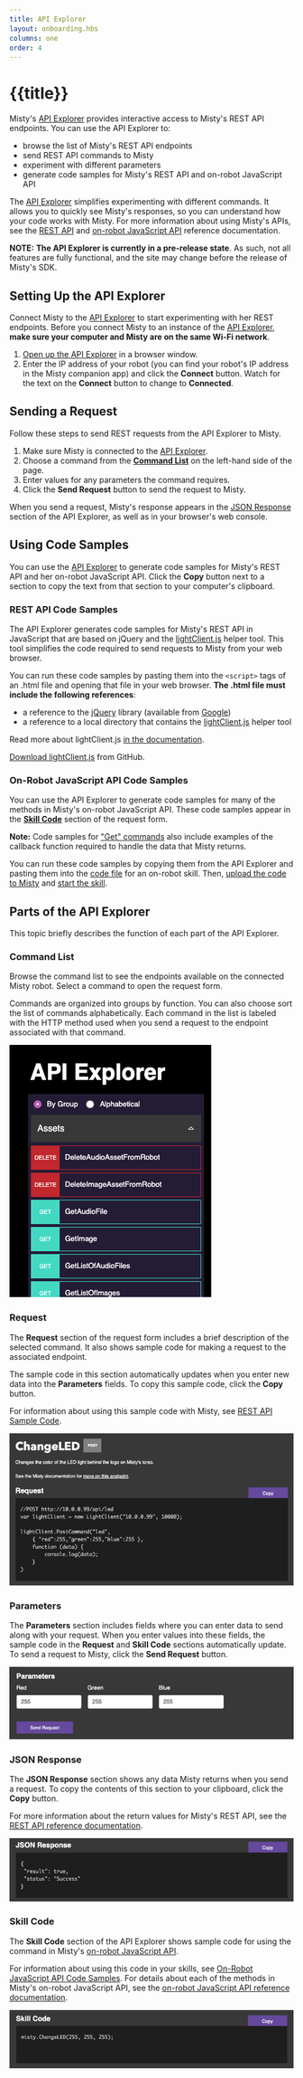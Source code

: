 ```yaml
---
title: API Explorer
layout: onboarding.hbs
columns: one
order: 4
---
```


# {{title}}

Misty's [API Explorer](http://sdk.mistyrobotics.com/api-explorer/) provides interactive access to Misty's REST API endpoints. You can use the API Explorer to:

* browse the list of Misty's REST API endpoints
* send REST API commands to Misty
* experiment with different parameters
* generate code samples for Misty's REST API and on-robot JavaScript API

The [API Explorer](http://sdk.mistyrobotics.com/api-explorer/) simplifies experimenting with different commands. It allows you to quickly see Misty's responses, so you can understand how your code works with Misty. For more information about using Misty's APIs, see the [REST API](../../docs/reference/rest) and [on-robot JavaScript API](../../docs/reference/javascript-api) reference documentation.

**NOTE:** **The API Explorer is currently in a pre-release state**. As such, not all features are fully functional, and the site may change before the release of Misty's SDK.

## Setting Up the API Explorer

Connect Misty to the [API Explorer](http://sdk.mistyrobotics.com/api-explorer/) to start experimenting with her REST endpoints. Before you connect Misty to an instance of the [API Explorer](http://sdk.mistyrobotics.com/api-explorer/), **make sure your computer and Misty are on the same Wi-Fi network**.

1. [Open up the API Explorer](sdk.mistyrobotics.com/api-explorer) in a browser window.
2. Enter the IP address of your robot (you can find your robot's IP address in the Misty companion app) and click the **Connect** button. Watch for the text on the **Connect** button to change to **Connected**.

## Sending a Request

Follow these steps to send REST requests from the API Explorer to Misty.

1. Make sure Misty is connected to the [API Explorer](http://sdk.mistyrobotics.com/api-explorer/).
2. Choose a command from the [**Command List**](./#command-list) on the left-hand side of the page.
3. Enter values for any parameters the command requires.
4. Click the **Send Request** button to send the request to Misty.

When you send a request, Misty's response appears in the [JSON Response](./#JSON-response) section of the API Explorer, as well as in your browser's web console.

## Using Code Samples

You can use the [API Explorer](http://sdk.mistyrobotics.com/api-explorer/) to generate code samples for Misty's REST API and her on-robot JavaScript API. Click the **Copy** button next to a section to copy the text from that section to your computer's clipboard.

### REST API Code Samples

The API Explorer generates code samples for Misty's REST API in JavaScript that are based on jQuery and the [lightClient.js](../../../docs/skills/remote-command-architecture/#using-the-lightclient-js-helper) helper tool. This tool simplifies the code required to send requests to Misty from your web browser.

You can run these code samples by pasting them into the `<script>` tags of an .html file and opening that file in your web browser. **The .html file must include the following references**:

* a reference to the [jQuery](https://jquery.com/) library (available from [Google](https://developers.google.com/speed/libraries/))
* a reference to a local directory that contains the [lightClient.js](../../../docs/skills/remote-command-architecture/#using-the-lightclient-js-helper) helper tool

Read more about lightClient.js [in the documentation](../../../docs/skills/remote-command-architecture/#using-the-lightclient-js-helper).

[Download lightClient.js](https://github.com/MistyCommunity/SampleCode/tree/master/Tools/javascript) from GitHub.

### On-Robot JavaScript API Code Samples

You can use the API Explorer to generate code samples for many of the methods in Misty's on-robot JavaScript API. These code samples appear in the [**Skill Code**](./#skill-code) section of the request form.

**Note:** Code samples for ["Get" commands](../../../docs/skills/local-skill-architecture/#-quot-get-quot-data-callbacks) also include examples of the callback function required to handle the data that Misty returns.

You can run these code samples by copying them from the API Explorer and pasting them into the [code file](../../../docs/skills/local-skill-architecture/#code-file) for an on-robot skill. Then, [upload the code to Misty](../../../docs/skills/local-skill-architecture/#loading-amp-running-an-on-robot-skill) and [start the skill](../../../docs/skills/local-skill-architecture/#starting-amp-stopping-an-on-robot-skill).

## Parts of the API Explorer

This topic briefly describes the function of each part of the API Explorer.

### Command List

Browse the command list to see the endpoints available on the connected Misty robot. Select a command to open the request form.

Commands are organized into groups by function. You can also choose sort the list of commands alphabetically. Each command in the list is labeled with the HTTP method used when you send a request to the endpoint associated with that command.

![Command List](../../../assets/images/api-explorer-command-list.png)

### Request

The **Request** section of the request form includes a brief description of the selected command. It also shows sample code for making a request to the associated endpoint.

The sample code in this section automatically updates when you enter new data into the **Parameters** fields. To copy this sample code, click the **Copy** button. 

For information about using this sample code with Misty, see [REST API Sample Code](./#rest-api-sample-code).

![API Explorer Request](../../../assets/images/api-explorer-request.png)

### Parameters

The **Parameters** section includes fields where you can enter data to send along with your request. When you enter values into these fields, the sample code in the **Request** and **Skill Code** sections automatically update. To send a request to Misty, click the **Send Request** button.

![API Explorer Parameters](../../../assets/images/api-explorer-parameters.png)

### JSON Response

The **JSON Response** section shows any data Misty returns when you send a request.
To copy the contents of this section to your clipboard, click the **Copy** button.

For more information about the return values for Misty's REST API, see the [REST API reference documentation](../../../docs/reference/rest).

![JSON response](../../../assets/images/api-explorer-json-response.png)

### Skill Code

The **Skill Code** section of the API Explorer shows sample code for using the command in Misty's [on-robot JavaScript API](../../../docs/skills/local-skill-architecture).

For information about using this code in your skills, see [On-Robot JavaScript API Code Samples](./#on-robot-javascript-api-code-samples).
For details about each of the methods in Misty's on-robot JavaScript API, see the [on-robot JavaScript API reference documentation](../../../docs/reference/javascript-api).

![Skill Code section](../../../assets/images/api-explorer-skill-code.png)

